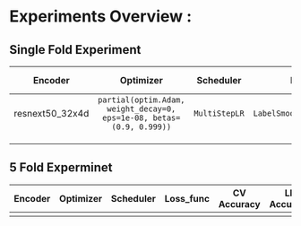 # Experiments Overview :

## Single Fold Experiment

|  Encoder | Optimizer | Scheduler | Loss_func |Mix-Method | Wandb     | OOF Accuracy| Notebook  |
|:--------:|:---------:|:---------:|:---------:|:---------:|:---------:|:-----------:|:---------:|
|resnext50_32x4d|`partial(optim.Adam, weight_decay=0, eps=1e-08, betas=(0.9, 0.999))`|`MultiStepLR`| `LabelSmoothingCrossEntropy`| SnapMix |[link](https://wandb.ai/ayushman/kaggle-leaf-disease-v2/runs/3t4oxo19)| ... |resnext50-32x4d-snapmix.ipynb|
|	|	|	|	|	|	|	|	|
|	|	|	|	|	|	|	|	|
|	|	|	|	|	|	|	|	|



## 5 Fold Experminet
|  Encoder | Optimizer | Scheduler | Loss_func | CV Accuracy | LB Accuracy| TTA  | LB  |
|:--------:|:---------:|:---------:|:---------:|:-----------:|:----------:|:----:|:---:|
|	       |	       |	       |	       |	         |	          |	     |     |